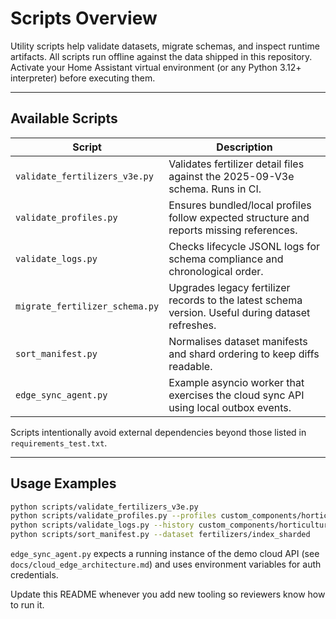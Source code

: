 # Scripts Overview

Utility scripts help validate datasets, migrate schemas, and inspect runtime
artifacts. All scripts run offline against the data shipped in this repository.
Activate your Home Assistant virtual environment (or any Python 3.12+
interpreter) before executing them.

---

## Available Scripts

| Script | Description |
|--------|-------------|
| `validate_fertilizers_v3e.py` | Validates fertilizer detail files against the 2025-09-V3e schema. Runs in CI. |
| `validate_profiles.py` | Ensures bundled/local profiles follow expected structure and reports missing references. |
| `validate_logs.py` | Checks lifecycle JSONL logs for schema compliance and chronological order. |
| `migrate_fertilizer_schema.py` | Upgrades legacy fertilizer records to the latest schema version. Useful during dataset refreshes. |
| `sort_manifest.py` | Normalises dataset manifests and shard ordering to keep diffs readable. |
| `edge_sync_agent.py` | Example asyncio worker that exercises the cloud sync API using local outbox events. |

Scripts intentionally avoid external dependencies beyond those listed in
`requirements_test.txt`.

---

## Usage Examples

```bash
python scripts/validate_fertilizers_v3e.py
python scripts/validate_profiles.py --profiles custom_components/horticulture_assistant/data/local/profiles
python scripts/validate_logs.py --history custom_components/horticulture_assistant/history
python scripts/sort_manifest.py --dataset fertilizers/index_sharded
```

`edge_sync_agent.py` expects a running instance of the demo cloud API (see
`docs/cloud_edge_architecture.md`) and uses environment variables for auth
credentials.

Update this README whenever you add new tooling so reviewers know how to run it.

